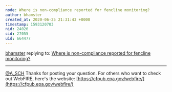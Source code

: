 ```yaml
---
node: Where is non-compliance reported for fencline monitoring?
author: bhamster
created_at: 2020-06-25 21:31:43 +0000
timestamp: 1593120703
nid: 24026
cid: 27055
uid: 664477
---
```




[bhamster](../profile/bhamster) replying to: [Where is non-compliance reported for fencline monitoring?](../notes/A_SCH/06-23-2020/where-is-non-compliance-reported-for-fencline-monitoring)

----
[@A_SCH](/profile/A_SCH) Thanks for posting your question. For others who want to check out WebFIRE, here's the website: [https://cfpub.epa.gov/webfire/](https://cfpub.epa.gov/webfire/)